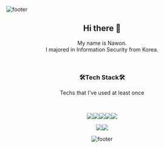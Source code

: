 ![footer](https://capsule-render.vercel.app/api?type=waving&color=35:FFD9E7,65:CAC9FF&height=100&section=header)
<div align = "center">

## Hi there :wave: 
My name is Nawon.  
I majored in Information Security from Korea.

<!-- >:us: :ca: :fr: :it: ::de: :ca: :cn: :hk: :gu: :jp: :sg: :tw: -->

<br/>

### :hammer_and_wrench:Tech Stack:hammer_and_wrench:

Techs that I've used at least once


<br/>

<img src="https://img.shields.io/badge/Python-3776AB?style=flat-square&logo=Python&logoColor=white"/><img src="https://img.shields.io/badge/c++-00599C?style=flat-squar&logo=c%2B%2B&logoColor=white"><img src="https://img.shields.io/badge/linux-FCC624?style=flat-squar&logo=linux&logoColor=black"><img src="https://img.shields.io/badge/CentOS-3776AB?style=flat-square&logo=CentOS&logoColor=white"/><img src="https://img.shields.io/badge/Anaconda-3776AB?style=flat-square&logo=anaconda&logoColor=white"/>

<img src="https://img.shields.io/badge/mysql-4479A1?style=flat-squar&logo=mysql&logoColor=white"><img src="https://img.shields.io/badge/mariaDB-003545?style=flat-squar&logo=mariaDB&logoColor=white">
<br/>

<!-- 
![kingnone's GitHub stats](https://github-readme-stats.vercel.app/api?username=kingnone&theme=dracula&show_icons=true) -->

![footer](https://capsule-render.vercel.app/api?type=waving&color=35:FFD9E7,65:CAC9FF&height=100&section=footer)